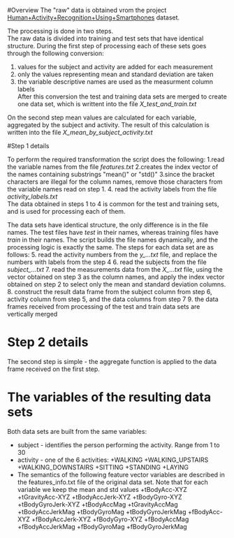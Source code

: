 #Overview
The "raw" data is obtained vrom the project [Human+Activity+Recognition+Using+Smartphones](http://archive.ics.uci.edu/ml/datasets/Human+Activity+Recognition+Using+Smartphones) dataset.

The processing is done in two steps.  
The raw data is divided into training and test sets that have identical structure.
During the first step of processing each of these sets goes through the following conversion:
1. values for the subject and activity are added for each measurement 
2. only the values representing mean and standard deviation are taken
3. the variable descriptive names are used as the measurment column labels  
After this conversion the test and training data sets are merged to create one data set, which is writtent into the file *X_test_and_train.txt* 

On the second step mean values are calculated for each variable, aggregated by the subject and activity. The result of this calculation is written into the file *X_mean_by_subject_activity.txt*

#Step 1 details

To perform the required transformation the script does the following:
1.read the variable names from the file *features.txt*
2.creates the index vector of the names containing substrings "mean()" or "std()"
3.since the bracket characters are illegal for the column names, remove those characters from the variable names read on step 1.
4. read the activity labels from the file *activity_labels.txt*  
The data obtained in steps 1 to 4 is common for the test and training sets, and is used for processing each of them.  

The data sets have identical structure, the only difference is in the file names. The test files have *test* in their names, whereas training files have *train* in their names. The script builds the file names dynamically, and the processing logic is exactly the same. The steps for each data set are as follows:
5. read the activity numbers from the *y_...txt* file, and replace the numbers with labels from the step 4
6. read the subjects from the file *subject_...txt*
7. read the measurements data from the *X_...txt* file, using the vector obtained on step 3 as the column names, and apply the index vector obtained on step 2 to select only the mean and standard deviation columns.
8. construct the result data frame from the subject column from step 6, activity column from step 5, and the data columns from step 7
9. the data frames received from processing of the test and train data sets are vertically merged

# Step 2 details

The second step is simple - the aggregate function is applied to the data frame received on  the first step.

# The variables of the resulting data sets

Both data sets are built from the same variables:  
* subject - identifies the person performing the activity. Range from 1 to 30
* activity - one of the 6 activities:
  +WALKING
  +WALKING_UPSTAIRS
  +WALKING_DOWNSTAIRS
  +SITTING
  +STANDING
  +LAYING
* The semantics of the following feature vector variables are described in the features_info.txt file of the original data set. Note that for each variable we keep the mean and std values
  +tBodyAcc-XYZ
  +tGravityAcc-XYZ
  +tBodyAccJerk-XYZ
  +tBodyGyro-XYZ
  +tBodyGyroJerk-XYZ
  +tBodyAccMag
  +tGravityAccMag
  +tBodyAccJerkMag
  +tBodyGyroMag
  +tBodyGyroJerkMag
  +fBodyAcc-XYZ
  +fBodyAccJerk-XYZ
  +fBodyGyro-XYZ
  +fBodyAccMag
  +fBodyAccJerkMag
  +fBodyGyroMag
  +fBodyGyroJerkMag
